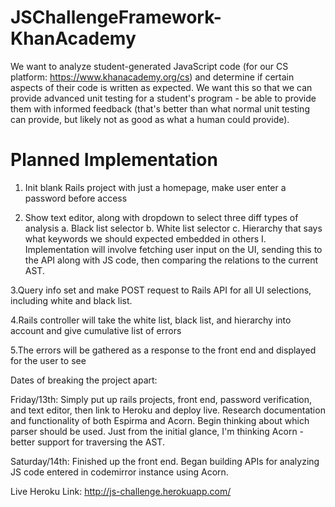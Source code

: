 # JSChallengeFramework-KhanAcademy
We want to analyze student-generated JavaScript code (for our CS platform: https://www.khanacademy.org/cs) and determine if certain aspects of their code is written as expected. We want this so that we can provide advanced unit testing for a student's program - be able to provide them with informed feedback (that's better than what normal unit testing can provide, but likely not as good as what a human could provide).


Planned Implementation
===========
1. Init blank Rails project with just a homepage, make user enter a password before access

2. Show text editor, along with dropdown to select three diff types of analysis
    a. Black list selector
    b. White list selector
    c. Hierarchy that says what keywords we should expected embedded in others 
      I. Implementation will involve fetching user input on the UI, sending this to the API along with JS code, then comparing the relations to the current AST. 

3.Query info set and make POST request to Rails API for all UI selections, including white and black list.

4.Rails controller will take the white list, black list, and hierarchy into account and give cumulative list of errors

5.The errors will be gathered as a response to the front end and displayed for the user to see

Dates of breaking the project apart:

Friday/13th:
Simply put up rails projects, front end, password verification, and text editor, then link to Heroku and deploy live. Research documentation and functionality of both Espirma and Acorn. Begin thinking about which parser should be used. Just from the initial glance, I'm thinking Acorn - better support for traversing the AST.

Saturday/14th:
Finished up the front end. Began building APIs for analyzing JS code entered in codemirror instance using Acorn. 



Live Heroku Link:
http://js-challenge.herokuapp.com/
